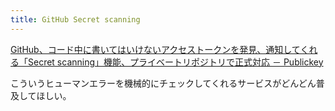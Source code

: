 ```yaml
---
title: GitHub Secret scanning
---
```


[GitHub、コード中に書いてはいけないアクセストークンを発見、通知してくれる「Secret scanning」機能、プライベートリポジトリで正式対応 － Publickey](https://www.publickey1.jp/blog/21/githubsecret_scanning.html)

こういうヒューマンエラーを機械的にチェックしてくれるサービスがどんどん普及してほしい。
